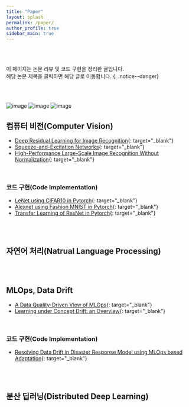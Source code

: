 ```yaml
---
title: "Paper"
layout: splash
permalink: /paper/
author_profile: true
sidebar_main: true
---
```


<br>
<br>

이 페이지는 논문 리뷰 및 코드 구현을 정리한 글입니다.<br> 해당 논문 제목을 클릭하면 해당 글로 이동합니다. 
{: .notice--danger}

<br>
<br>

![image](https://user-images.githubusercontent.com/78655692/163660855-f20fba44-7bf8-4d8d-b27d-7c6787e35b25.png)
![image](https://user-images.githubusercontent.com/78655692/163660885-67ef4ef3-df9e-4120-b91f-440cb77e7d6b.png)
![image](https://user-images.githubusercontent.com/78655692/163660929-bb53f8c8-e8ca-46f4-913f-3395207cfee7.png)

## 컴퓨터 비전(Computer Vision)

- [Deep Residual Learning for Image Recognition](https://ingu627.github.io/paper/ResNet){: target="_blank"}
- [Squeeze-and-Excitation Networks](https://ingu627.github.io/paper/SENet/){: target="_blank"}
- [High-Performance Large-Scale Image Recognition Without Normalization](https://ingu627.github.io/paper/NFResNet/){: target="_blank"}

<br>

### 코드 구현(Code Implementation)

- [LeNet using CIFAR10 in Pytorch](https://ingu627.github.io/code/LeNet_pytorch/){: target="_blank"}
- [Alexnet using Fashion MNIST in Pytorch](https://ingu627.github.io/code/alexnet_pytorch/){: target="_blank"}
- [Transfer Learning of ResNet in Pytorch](https://ingu627.github.io/code/ResNet50_pytorch/){: target="_blank"}


<br>
<br>

## 자연어 처리(Natrual Language Processing)



<br>
<br>

## MLOps, Data Drift

- [A Data Quality-Driven View of MLOps](https://ingu627.github.io/paper/data_quality_driven_mlops/){: target="_blank"}
- [Learning under Concept Drift: an Overview](https://ingu627.github.io/paper/concept_drift/){: target="_blank"}

<br>

### 코드 구현(Code Implementation)

- [Resolving Data Drift in Disaster Response Model using MLOps based Adaptation](https://github.com/ingu627/mlflow_detect_disaster_from_tweets){: target="_blank"}

<br>
<br>

## 분산 딥러닝(Distributed Deep Learning)






<br>
<br>
<br>
<br>
<br>
<br>